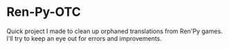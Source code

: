 # Ren-Py-OTC
Quick project I made to clean up orphaned translations from Ren'Py games. I'll try to keep an eye out for errors and improvements.
